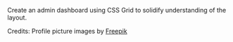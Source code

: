 Create an admin dashboard using CSS Grid to solidify understanding of the layout.

Credits: Profile picture images by <a href="https://www.freepik.com/free-vector/hand-drawn-side-profile-cartoon-illustration_45185264.htm#query=cartoon%20profile&position=0&from_view=keyword&track=ais&uuid=164518fe-70bd-4daa-a376-c09e1cca0c2e">Freepik</a>